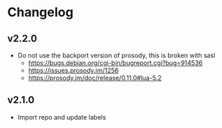 # Changelog

## v2.2.0

* Do not use the backport version of prosody, this is broken with sasl
  * https://bugs.debian.org/cgi-bin/bugreport.cgi?bug=914536
  * https://issues.prosody.im/1256
  * https://prosody.im/doc/release/0.11.0#lua-5.2

## v2.1.0

* Import repo and update labels
